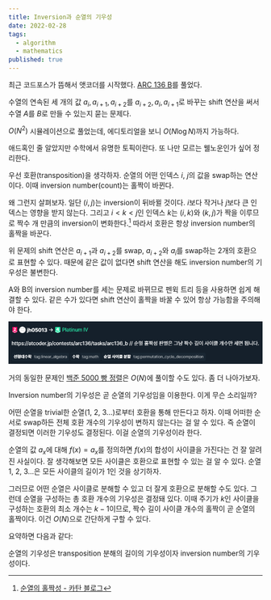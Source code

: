 ```yaml
---
title: Inversion과 순열의 기우성
date: 2022-02-28
tags:
  - algorithm
  - mathematics
published: true
---
```


최근 코드포스가 뜸해서 앳코더를 시작했다. [ARC 136 B](https://atcoder.jp/contests/arc136/tasks/arc136_b)를 풀었다.

수열의 연속된 세 개의 값 $a_i, a_{i+1}, a_{i+2}$를 $a_{i+2}, a_i, a_{i+1}$로 바꾸는 shift 연산을 써서 수열 $A$를 $B$로 만들 수 있는지 묻는 문제다.

$O(N^2)$ 시뮬레이션으로 풀었는데, 에디토리얼을 보니 $O(N\log{N})$까지 가능하다.

애드혹인 줄 알았지만 수학에서 유명한 토픽이란다. 또 나만 모르는 웰노운인가 싶어 정리한다.

우선 호환(transposition)을 생각하자. 순열의 어떤 인덱스 $i$, $j$의 값을 swap하는 연산이다. 이때 inversion number(count)는 홀짝이 바뀐다.

왜 그런지 살펴보자. 일단 $(i, j)$는 inversion이 뒤바뀔 것이다. $i$보다 작거나 $j$보다 큰 인덱스는 영향을 받지 않는다. 그리고 $i<k<j$인 인덱스 $k$는 $(i, k)$와 $(k, j)$가 짝을 이루므로 짝수 개 만큼의 inversion이 변화한다.[^1] 따라서 호환은 항상 inversion number의 홀짝을 바꾼다.

[^1]:[순열의 홀짝성 - 카탄 블로그](https://blog.naver.com/hunterblack/221313159075)

위 문제의 shift 연산은 $a_{i+1}$과 $a_{i+2}$를 swap, $a_{i+2}$와 $a_i$를 swap하는 2개의 호환으로 표현할 수 있다. 때문에 같은 값이 없다면 shift 연산을 해도 inversion number의 기우성은 불변한다.

 A와 B의 inversion number를 세는 문제로 바뀌므로 펜윅 트리 등을 사용하면 쉽게 해결할 수 있다. 같은 수가 있다면 shift 연산이 홀짝을 바꿀 수 있어 항상 가능함을 주의해야 한다.

![well-known](./well-known.png)

거의 동일한 문제인 [백준 5000 빵 정렬](https://www.acmicpc.net/problem/5000)은 $O(N)$에 풀이할 수도 있다. 좀 더 나아가보자.

Inversion number의 기우성은 곧 순열의 기우성임을 이용한다. 이게 무슨 소리일까?

어떤 순열을 trivial한 순열(1, 2, 3...)로부터 호환을 통해 만든다고 하자. 이때 어떠한 순서로 swap하든 전체 호환 개수의 기우성이 변하지 않는다는 걸 알 수 있다. 즉 순열이 결정되면 이러한 기우성도 결정된다. 이걸 순열의 기우성이라 한다.

순열의 값 $a_x$에 대해 $f(x)=a_x$를 정의하면 $f(x)$의 합성이 사이클을 가진다는 건 잘 알려진 사실이다. 잘 생각해보면 모든 사이클은 호환으로 표현할 수 있는 걸 알 수 있다. 순열 1, 2, 3...은 모든 사이클의 길이가 1인 것을 상기하자.

그러므로 어떤 순열은 사이클로 분해할 수 있고 더 잘게 호환으로 분해할 수도 있다. 그런데 순열을 구성하는 총 호환 개수의 기우성은 결정돼 있다. 이때 주기가 $k$인 사이클을 구성하는 호환의 최소 개수는 $k-1$이므로, 짝수 길이 사이클 개수의 홀짝이 곧 순열의 홀짝이다. 이건 $O(N)$으로 간단하게 구할 수 있다.

요약하면 다음과 같다:

순열의 기우성은 transposition 분해의 길이의 기우성이자 inversion number의 기우성이다.
